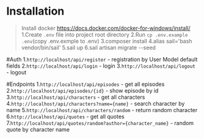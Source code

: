 # Installation
> Install docker https://docs.docker.com/docker-for-windows/install/ 
1.Create `.env` file into project root directory
2.Run `cp .env.example .env`(copy .env.exmple to .env)
3.composer install
4.alias sail='bash vendor/bin/sail'
5.sail up
6.sail artisan migrate --seed

#Auth
1.`http://localhost/api/register` - registration by User Model default fields
2.`http://localhost/api/login` - login
3.`http://localhost/api/logout` - logout


#Endpoints
1.`http://localhost/api/episodes` - get all episodes
2.`http://localhost/api/episodes/{id}` - show episode by id
3.`http://localhost/api/characters` - get all characters
4.`http://localhost/api/characters?name={name}` - search character by name
5.`http://localhost/api/characters/random` - return random character
6.`http://localhost/api/quotes` - get all quotes
7.`http://localhost/api/quotes/random?author={character_name}` - random quote by character name
